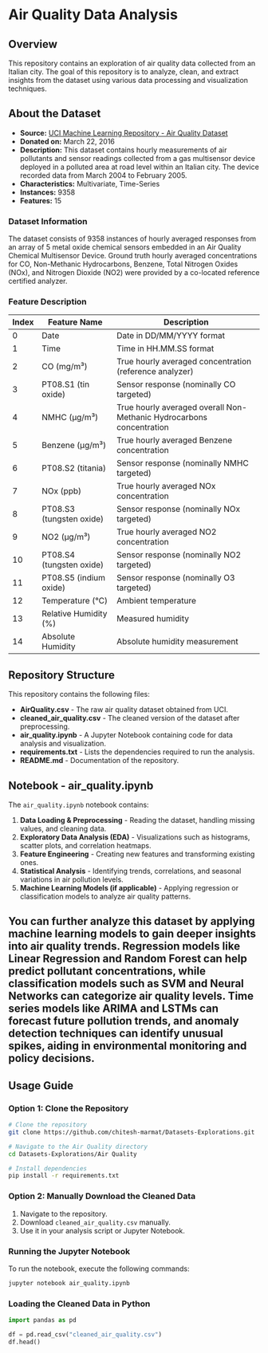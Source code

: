 # Air Quality Data Analysis

## Overview
This repository contains an exploration of air quality data collected from an Italian city. The goal of this repository is to analyze, clean, and extract insights from the dataset using various data processing and visualization techniques.

## About the Dataset
- **Source:** [UCI Machine Learning Repository - Air Quality Dataset](https://archive.ics.uci.edu/dataset/360/air+quality)
- **Donated on:** March 22, 2016
- **Description:** This dataset contains hourly measurements of air pollutants and sensor readings collected from a gas multisensor device deployed in a polluted area at road level within an Italian city. The device recorded data from March 2004 to February 2005.
- **Characteristics:** Multivariate, Time-Series
- **Instances:** 9358
- **Features:** 15

### Dataset Information
The dataset consists of 9358 instances of hourly averaged responses from an array of 5 metal oxide chemical sensors embedded in an Air Quality Chemical Multisensor Device. Ground truth hourly averaged concentrations for CO, Non-Methanic Hydrocarbons, Benzene, Total Nitrogen Oxides (NOx), and Nitrogen Dioxide (NO2) were provided by a co-located reference certified analyzer.

### Feature Description
| Index | Feature Name | Description |
|--------|-----------------|--------------------------------------|
| 0 | Date | Date in DD/MM/YYYY format |
| 1 | Time | Time in HH.MM.SS format |
| 2 | CO (mg/m³) | True hourly averaged concentration (reference analyzer) |
| 3 | PT08.S1 (tin oxide) | Sensor response (nominally CO targeted) |
| 4 | NMHC (µg/m³) | True hourly averaged overall Non-Methanic Hydrocarbons concentration |
| 5 | Benzene (µg/m³) | True hourly averaged Benzene concentration |
| 6 | PT08.S2 (titania) | Sensor response (nominally NMHC targeted) |
| 7 | NOx (ppb) | True hourly averaged NOx concentration |
| 8 | PT08.S3 (tungsten oxide) | Sensor response (nominally NOx targeted) |
| 9 | NO2 (µg/m³) | True hourly averaged NO2 concentration |
| 10 | PT08.S4 (tungsten oxide) | Sensor response (nominally NO2 targeted) |
| 11 | PT08.S5 (indium oxide) | Sensor response (nominally O3 targeted) |
| 12 | Temperature (°C) | Ambient temperature |
| 13 | Relative Humidity (%) | Measured humidity |
| 14 | Absolute Humidity | Absolute humidity measurement |

## Repository Structure
This repository contains the following files:

- **AirQuality.csv** - The raw air quality dataset obtained from UCI.
- **cleaned_air_quality.csv** - The cleaned version of the dataset after preprocessing.
- **air_quality.ipynb** - A Jupyter Notebook containing code for data analysis and visualization.
- **requirements.txt** - Lists the dependencies required to run the analysis.
- **README.md** - Documentation of the repository.

## Notebook - air_quality.ipynb
The `air_quality.ipynb` notebook contains:
1. **Data Loading & Preprocessing** - Reading the dataset, handling missing values, and cleaning data.
2. **Exploratory Data Analysis (EDA)** - Visualizations such as histograms, scatter plots, and correlation heatmaps.
3. **Feature Engineering** - Creating new features and transforming existing ones.
4. **Statistical Analysis** - Identifying trends, correlations, and seasonal variations in air pollution levels.
5. **Machine Learning Models (if applicable)** - Applying regression or classification models to analyze air quality patterns.

## You can further analyze this dataset by applying machine learning models to gain deeper insights into air quality trends. Regression models like Linear Regression and Random Forest can help predict pollutant concentrations, while classification models such as SVM and Neural Networks can categorize air quality levels. Time series models like ARIMA and LSTMs can forecast future pollution trends, and anomaly detection techniques can identify unusual spikes, aiding in environmental monitoring and policy decisions.

## Usage Guide
### Option 1: Clone the Repository
```bash
# Clone the repository
git clone https://github.com/chitesh-marmat/Datasets-Explorations.git

# Navigate to the Air Quality directory
cd Datasets-Explorations/Air Quality

# Install dependencies
pip install -r requirements.txt
```

### Option 2: Manually Download the Cleaned Data
1. Navigate to the repository.
2. Download `cleaned_air_quality.csv` manually.
3. Use it in your analysis script or Jupyter Notebook.

### Running the Jupyter Notebook
To run the notebook, execute the following commands:
```bash
jupyter notebook air_quality.ipynb
```

### Loading the Cleaned Data in Python
```python
import pandas as pd

df = pd.read_csv("cleaned_air_quality.csv")
df.head()
```

 
